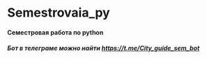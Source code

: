 # Semestrovaia_py
#### Семестровая работа по python
##### Бот в телеграме можно найти https://t.me/City_guide_sem_bot
